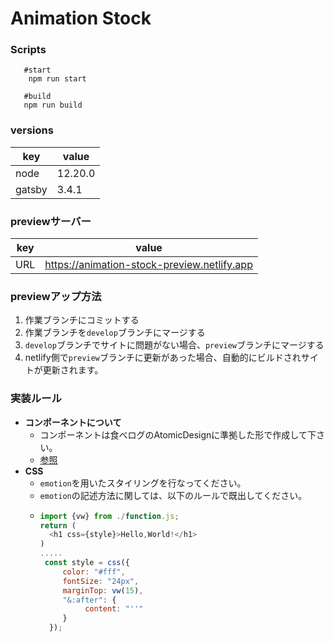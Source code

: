 # Animation Stock

### Scripts
```scripts
   #start
    npm run start
   
   #build
   npm run build
```


### versions
| key | value |
|------|---------|
| node | 12.20.0 |
| gatsby | 3.4.1 |

### previewサーバー  
| key | value |
|-------|---------|
| URL | https://animation-stock-preview.netlify.app |

### previewアップ方法  
1. 作業ブランチにコミットする
1. 作業ブランチを`develop`ブランチにマージする
1. `develop`ブランチでサイトに問題がない場合、`preview`ブランチにマージする
1. netlify側で`preview`ブランチに更新があった場合、自動的にビルドされサイトが更新されます。

### 実装ルール
-  **コンポーネントについて**
    -  コンポーネントは食べログのAtomicDesignに準拠した形で作成して下さい。
    -  [参照](https://note.com/tabelog_frontend/n/n4b8bcb44294c)
-  **CSS**
    -  `emotion`を用いたスタイリングを行なってください。
    -  `emotion`の記述方法に関しては、以下のルールで既出してください。
    -  ```emotion.js
       import {vw} from ./function.js;
       return (
         <h1 css={style}>Hello,World!</h1>
       )
       .....
        const style = css({
            color: "#fff",
            fontSize: "24px",
            marginTop: vw(15),
            "&:after": {
                 content: "''"
            }
         });
        ```